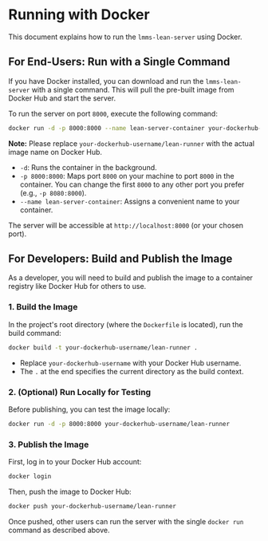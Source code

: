 # Running with Docker

This document explains how to run the `lmms-lean-server` using Docker.

## For End-Users: Run with a Single Command

If you have Docker installed, you can download and run the `lmms-lean-server` with a single command. This will pull the pre-built image from Docker Hub and start the server.

To run the server on port `8000`, execute the following command:

```sh
docker run -d -p 8000:8000 --name lean-server-container your-dockerhub-username/lean-runner
```

**Note:** Please replace `your-dockerhub-username/lean-runner` with the actual image name on Docker Hub.

- `-d`: Runs the container in the background.
- `-p 8000:8000`: Maps port `8000` on your machine to port `8000` in the container. You can change the first `8000` to any other port you prefer (e.g., `-p 8080:8000`).
- `--name lean-server-container`: Assigns a convenient name to your container.

The server will be accessible at `http://localhost:8000` (or your chosen port).

## For Developers: Build and Publish the Image

As a developer, you will need to build and publish the image to a container registry like Docker Hub for others to use.

### 1. Build the Image

In the project's root directory (where the `Dockerfile` is located), run the build command:

```sh
docker build -t your-dockerhub-username/lean-runner .
```

- Replace `your-dockerhub-username` with your Docker Hub username.
- The `.` at the end specifies the current directory as the build context.

### 2. (Optional) Run Locally for Testing

Before publishing, you can test the image locally:

```sh
docker run -d -p 8000:8000 your-dockerhub-username/lean-runner
```

### 3. Publish the Image

First, log in to your Docker Hub account:

```sh
docker login
```

Then, push the image to Docker Hub:

```sh
docker push your-dockerhub-username/lean-runner
```

Once pushed, other users can run the server with the single `docker run` command as described above.

